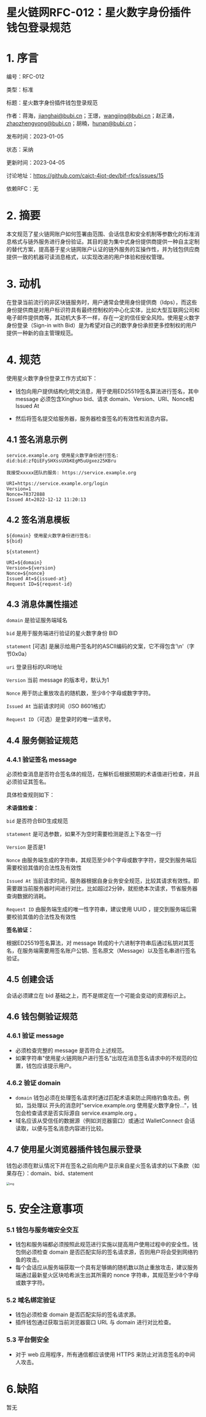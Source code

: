 # 星火链网RFC-012：星火数字身份插件钱包登录规范

# 1. 序言

编号：RFC-012

类型：标准

标题：星火数字身份插件钱包登录规范

作者：蒋海，[jianghai@bubi.cn](mailto:jianghai@bubi.cn)；王璟，[wangjing@bubi.cn](mailto:wangjing@bubi.cn)；赵正涌，[zhaozhengyong@bubi.cn](mailto:zhaozhengyong@bubi.cn)；胡楠，[hunan@bubi.cn](mailto:hunan@bubi.cn)；

发布时间：2023-01-05

状态：采纳

更新时间：2023-04-05

讨论地址：https://github.com/caict-4iot-dev/bif-rfcs/issues/15

依赖RFC：无

# 2. 摘要

本文规范了星火链网账户如何签署由范围、会话信息和安全机制等参数化的标准消息格式与链外服务进行身份验证。其目的是为集中式身份提供商提供一种自主定制的替代方案，提高基于星火链网账户认证的链外服务的互操作性，并为钱包供应商提供一致的机器可读消息格式，以实现改进的用户体验和授权管理。

# 3. 动机

在登录当前流行的非区块链服务时，用户通常会使用身份提供商（Idps），而这些身份提供商是对用户标识符具有最终控制权的中心化实体，比如大型互联网公司和电子邮件提供商等，其动机大多不一样，存在一定的信任安全风险。使用星火数字身份登录（Sign-in with Bid）是为希望对自己的数字身份承担更多控制权的用户提供一种新的自主管理规范。

# 4. 规范

使用星火数字身份登录工作方式如下：

- 钱包向用户提供结构化明文消息，用于使用ED25519签名算法进行签名，其中 message 必须包含Xinghuo bid、请求 domain、Version、URI、Nonce和Issued At

- 然后将签名提交给服务器，服务器检查签名的有效性和消息内容。

## 4.1 签名消息示例

```plain
service.example.org 使用星火数字身份进行签名:
did:bid:zfQiEFySHXssUXbKEgM5uUgxez25KBru

我接受xxxxx团队的服务: https://service.example.org

URI=https://service.example.org/login
Version=1
Nonce=78372888
Issued At=2022-12-12 11:20:13
```

## 4.2 签名消息模板

```plain
${domain} 使用星火数字身份进行签名:
${bid}

${statement}

URI=${domain}
Version=${version}
Nonce=${nonce}
Issued At=${issued-at}
Request ID=${request-id}
```

## 4.3 消息体属性描述

`domain` 是验证服务端域名

`bid` 是用于服务端进行验证的星火数字身份 BID

`statement` [可选] 是展示给用户签名时的ASCII编码的文案，它不得包含'\n'（字节0x0a）

`uri` 登录目标的URI地址

`Version` 当前 message 的版本号，默认为1

`Nonce` 用于防止重放攻击的随机数，至少8个字母或数字字符。

`Issued At` 当前请求时间（ISO 8601格式）

`Request ID`（可选）是登录时的唯一请求号。

## 4.4 服务侧验证规范

### 4.4.1 验证签名 message

必须检查消息是否符合签名体的规范，在解析后根据预期的术语值进行检查，并且必须验证其签名。

具体检查规则如下：

**术语值检查：**

`bid` 是否符合BID生成规范

`statement` 是可选参数，如果不为空时需要检测是否上下各空一行

`Version` 是否是1

`Nonce` 由服务端生成的字符串，其规范至少8个字母或数字字符，提交到服务端后需要校验其值的合法性及有效性

`Issued At` 当前请求时间，服务器根据自身业务安全规范，比较其请求有效性。即需要跟当前服务器时间进行对比，比如超过2分钟，就拒绝本次请求，节省服务器查询数据的消耗。

`Request ID` 由服务端生成的唯一性字符串，建议使用 UUID ，提交到服务端后需要校验其值的合法性及有效性

**签名验证：**

根据ED25519签名算法，对 message 转成的十六进制字符串后通过私钥对其签名，在服务端需要用签名账户公钥、签名原文（Message）以及签名串进行签名验证。

## 4.5 创建会话

会话必须建立在 bid 基础之上，而不是绑定在一个可能会变动的资源标识上。

## 4.6 钱包侧验证规范

### 4.6.1 验证 message

- 必须检查完整的 message 是否符合上述规范。
- 如果字符串"使用星火链网账户进行签名"出现在消息签名请求中的不规范的位置，钱包应该提示用户。

### 4.6.2 验证 domain

- `domain` 钱包必须在处理签名请求时通过匹配术语来防止网络钓鱼攻击。例如，当处理以 开头的消息时"service.example.org 使用星火数字身份..."，钱包会检查请求是否实际源自 service.example.org 。
- 域名应该从受信任的数据源（例如浏览器窗口）或通过  WalletConnect 会话读取，以便与签名消息内容进行比较。

## 4.7 使用星火浏览器插件钱包展示登录

钱包必须在默认情况下并在签名之前向用户显示来自星火签名请求的以下条款（如果存在）：domain、bid、statement

<img src="https://cdn.nlark.com/yuque/0/2023/png/365296/1672926486497-7e881e45-078c-4830-bb81-c7d1f7dd2c27.png" alt="img" style="zoom:50%;" />

# 5. 安全注意事项

### 5.1 钱包与服务端安全交互

- 钱包和服务端都必须按照此规范进行实施以提高用户使用过程中的安全性。钱包侧必须检查 domain 是否匹配实际的签名请求源，否则用户将会受到网络钓鱼的攻击。
- 每个会话应从服务端获取一个具有足够熵的随机数以防止重放攻击，建议服务端通过最新星火区块哈希派生出其所需的 nonce 字符串，其规范至少8个字母或数字字符。

### 5.2 域名绑定验证

- 钱包必须检查 domain 是否匹配实际的签名请求源。
- 插件钱包通过获取当前浏览器窗口 URL 与 domain 进行对比检查。

### 5.3 平台侧安全

- 对于 web 应用程序，所有通信都应该使用 HTTPS 来防止对消息签名的中间人攻击。

# 6.缺陷

暂无
